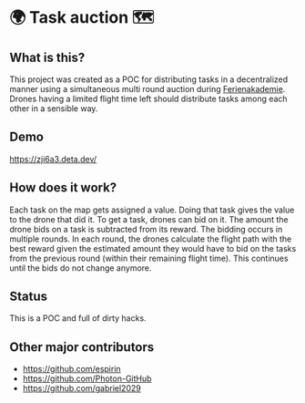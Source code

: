 # 🌍 Task auction 🗺️
## What is this?
This project was created as a POC for distributing tasks in a decentralized manner using a simultaneous multi round auction during [Ferienakademie](https://ferienakademie.de).
Drones having a limited flight time left should distribute tasks among each other in a sensible way.
## Demo
https://zji6a3.deta.dev/
## How does it work?
Each task on the map gets assigned a value. Doing that task gives the value to the drone that did it. To get a task, drones can bid on it. The amount the drone bids on a task is subtracted from its reward.
The bidding occurs in multiple rounds. In each round, the drones calculate the flight path with the best reward given the estimated amount they would have to bid on the tasks from the previous round (within their remaining flight time). This continues until the bids do not change anymore.
## Status
This is a POC and full of dirty hacks.
## Other major contributors
- https://github.com/espirin
- https://github.com/Photon-GitHub
- https://github.com/gabriel2029